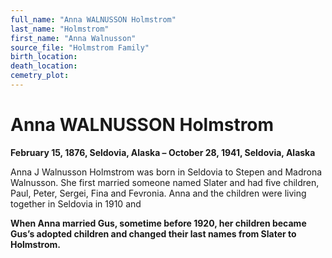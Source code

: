 ```yaml
---
full_name: "Anna WALNUSSON Holmstrom"
last_name: "Holmstrom"
first_name: "Anna Walnusson"
source_file: "Holmstrom Family"
birth_location:
death_location:
cemetry_plot: 
---
```

# Anna WALNUSSON Holmstrom

**February 15, 1876, Seldovia, Alaska – October 28, 1941, Seldovia,
Alaska**

Anna J Walnusson Holmstrom was born in Seldovia to Stepen and Madrona
Walnusson. She first married someone named Slater and had five children,
Paul, Peter, Sergei, Fina and Fevronia. Anna and the children were
living together in Seldovia in 1910 and

**When Anna married Gus, sometime before 1920, her children became Gus’s
adopted children and changed their last names from Slater to
Holmstrom.**

